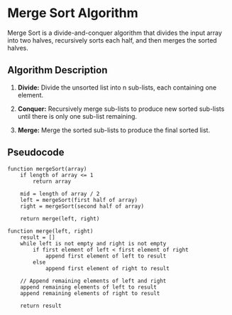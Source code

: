 # Merge Sort Algorithm

Merge Sort is a divide-and-conquer algorithm that divides the input array into two halves, recursively sorts each half, and then merges the sorted halves.

## Algorithm Description

1. **Divide:** Divide the unsorted list into n sub-lists, each containing one element.

2. **Conquer:** Recursively merge sub-lists to produce new sorted sub-lists until there is only one sub-list remaining.

3. **Merge:** Merge the sorted sub-lists to produce the final sorted list.

## Pseudocode

```plaintext
function mergeSort(array)
    if length of array <= 1
        return array

    mid = length of array / 2
    left = mergeSort(first half of array)
    right = mergeSort(second half of array)

    return merge(left, right)

function merge(left, right)
    result = []
    while left is not empty and right is not empty
        if first element of left < first element of right
            append first element of left to result
        else
            append first element of right to result

    // Append remaining elements of left and right
    append remaining elements of left to result
    append remaining elements of right to result

    return result
```
